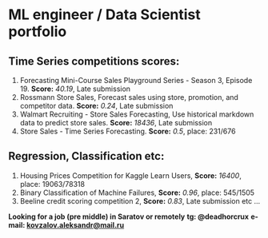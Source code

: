 # ML engineer / Data Scientist portfolio
## Time Series competitions scores:
1. Forecasting Mini-Course Sales Playground Series - Season 3, Episode 19. **Score:** *40.19*, Late submission
2. Rossmann Store Sales, Forecast sales using store, promotion, and competitor data. **Score:** *0.24*, Late submission
3. Walmart Recruiting - Store Sales Forecasting, Use historical markdown data to predict store sales. **Score:** *18436*, Late submission
4. Store Sales - Time Series Forecasting. **Score:** *0.5*, place: 231/676
## Regression, Classification etc: 
1. Housing Prices Competition for Kaggle Learn Users, **Score:** *16400*, place: 19063/78318
2. Binary Classification of Machine Failures, **Score:** *0.96*, place: 545/1505
3. Beeline credit scoring competition 2, **Score:** *0.83*, Late submission
etc ...

**Looking for a job (pre middle) in Saratov or remotely**
**tg: @deadhorcrux**
**e-mail: kovzalov.aleksandr@mail.ru**
